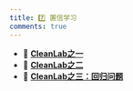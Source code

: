 ```yaml
---
title: 7️⃣ 置信学习
comments: true
---
```


<div class="grid cards" markdown>

- 🍬 [__CleanLab之一__](./cl1.ipynb)
- 🍿 [__CleanLab之二__](./cl2.ipynb)
- 🎈 [__CleanLab之三：回归问题__](./cl3.ipynb)

</div>
